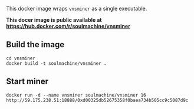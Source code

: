 This docker image wraps `vnsminer` as a single executable.

**This docer image is public available at <https://hub.docker.com/r/soulmachine/vnsminer>**


## Build the image

    cd vnsminer
    docker build -t soulmachine/vnsminer .


## Start miner

    docker run -d --name vnsminer soulmachine/vnsminer 16 http://59.175.238.51:18888/0xd00325db52675358f0baea734b505cc9c5087d9c
